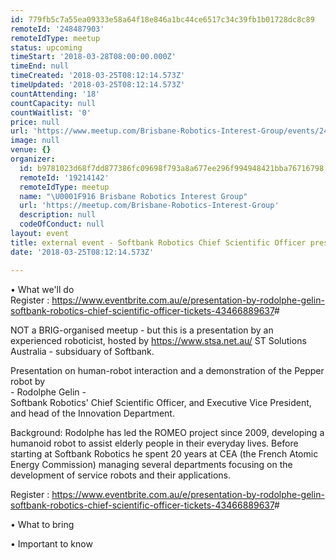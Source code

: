 ```yaml
---
id: 779fb5c7a55ea09333e58a64f18e846a1bc44ce6517c34c39fb1b01728dc8c89
remoteId: '248487903'
remoteIdType: meetup
status: upcoming
timeStart: '2018-03-28T08:00:00.000Z'
timeEnd: null
timeCreated: '2018-03-25T08:12:14.573Z'
timeUpdated: '2018-03-25T08:12:14.573Z'
countAttending: '18'
countCapacity: null
countWaitlist: '0'
price: null
url: 'https://www.meetup.com/Brisbane-Robotics-Interest-Group/events/248487903/'
image: null
venue: {}
organizer:
  id: b9781023d68f7dd877386fc09698f793a8a677ee296f994948421bba76716798
  remoteId: '19214142'
  remoteIdType: meetup
  name: "\U0001F916 Brisbane Robotics Interest Group"
  url: 'https://meetup.com/Brisbane-Robotics-Interest-Group'
  description: null
  codeOfConduct: null
layout: event
title: external event - Softbank Robotics Chief Scientific Officer presents
date: '2018-03-25T08:12:14.573Z'

---
```

<p>• What we'll do<br/>Register : <a href="https://www.eventbrite.com.au/e/presentation-by-rodolphe-gelin-softbank-robotics-chief-scientific-officer-tickets-43466889637" class="linkified">https://www.eventbrite.com.au/e/presentation-by-rodolphe-gelin-softbank-robotics-chief-scientific-officer-tickets-43466889637</a>#</p> <p>NOT a BRIG-organised meetup - but this is a presentation by an experienced roboticist, hosted by <a href="https://www.stsa.net.au/" class="linkified">https://www.stsa.net.au/</a> ST Solutions Australia - subsiduary of Softbank.</p> <p>Presentation on human-robot interaction and a demonstration of the Pepper robot by<br/>- Rodolphe Gelin -<br/>Softbank Robotics' Chief Scientific Officer, and Executive Vice President, and head of the Innovation Department.</p> <p>Background: Rodolphe has led the ROMEO project since 2009, developing a humanoid robot to assist elderly people in their everyday lives. Before starting at Softbank Robotics he spent 20 years at CEA (the French Atomic Energy Commission) managing several departments focusing on the development of service robots and their applications.</p> <p>Register : <a href="https://www.eventbrite.com.au/e/presentation-by-rodolphe-gelin-softbank-robotics-chief-scientific-officer-tickets-43466889637" class="linkified">https://www.eventbrite.com.au/e/presentation-by-rodolphe-gelin-softbank-robotics-chief-scientific-officer-tickets-43466889637</a>#</p> <p>• What to bring</p> <p>• Important to know</p>

